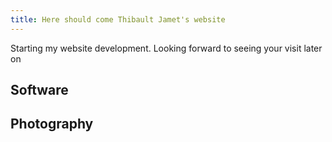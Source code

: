 ```yaml
---
title: Here should come Thibault Jamet's website
---
```


Starting my website development. Looking forward to seeing your visit
later on

## Software

## Photography
